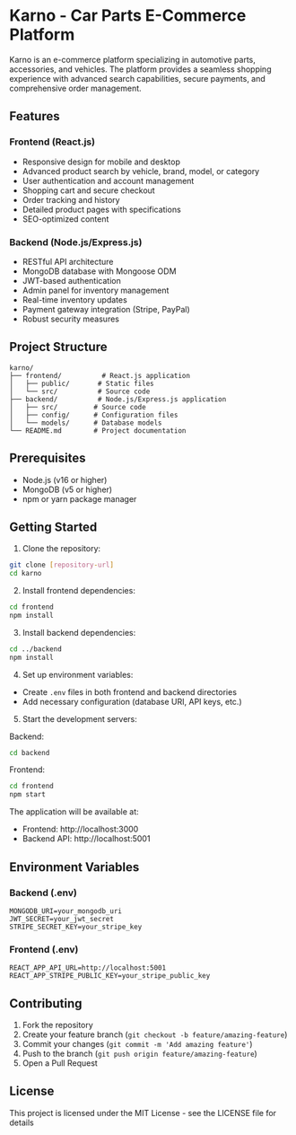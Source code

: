 # Karno - Car Parts E-Commerce Platform

Karno is an e-commerce platform specializing in automotive parts, accessories, and vehicles. The platform provides a seamless shopping experience with advanced search capabilities, secure payments, and comprehensive order management.

## Features

### Frontend (React.js)
- Responsive design for mobile and desktop
- Advanced product search by vehicle, brand, model, or category
- User authentication and account management
- Shopping cart and secure checkout
- Order tracking and history
- Detailed product pages with specifications
- SEO-optimized content

### Backend (Node.js/Express.js)
- RESTful API architecture
- MongoDB database with Mongoose ODM
- JWT-based authentication
- Admin panel for inventory management
- Real-time inventory updates
- Payment gateway integration (Stripe, PayPal)
- Robust security measures

## Project Structure

```
karno/
├── frontend/          # React.js application
│   ├── public/       # Static files
│   └── src/          # Source code
├── backend/          # Node.js/Express.js application
│   ├── src/         # Source code
│   ├── config/      # Configuration files
│   └── models/      # Database models
└── README.md        # Project documentation
```

## Prerequisites

- Node.js (v16 or higher)
- MongoDB (v5 or higher)
- npm or yarn package manager

## Getting Started

1. Clone the repository:
```bash
git clone [repository-url]
cd karno
```

2. Install frontend dependencies:
```bash
cd frontend
npm install
```

3. Install backend dependencies:
```bash
cd ../backend
npm install
```

4. Set up environment variables:
- Create `.env` files in both frontend and backend directories
- Add necessary configuration (database URI, API keys, etc.)

5. Start the development servers:

Backend:
```bash
cd backend

```

Frontend:
```bash
cd frontend
npm start
```

The application will be available at:
- Frontend: http://localhost:3000
- Backend API: http://localhost:5001

## Environment Variables

### Backend (.env)
```
MONGODB_URI=your_mongodb_uri
JWT_SECRET=your_jwt_secret
STRIPE_SECRET_KEY=your_stripe_key
```

### Frontend (.env)
```
REACT_APP_API_URL=http://localhost:5001
REACT_APP_STRIPE_PUBLIC_KEY=your_stripe_public_key
```

## Contributing

1. Fork the repository
2. Create your feature branch (`git checkout -b feature/amazing-feature`)
3. Commit your changes (`git commit -m 'Add amazing feature'`)
4. Push to the branch (`git push origin feature/amazing-feature`)
5. Open a Pull Request

## License

This project is licensed under the MIT License - see the LICENSE file for details
